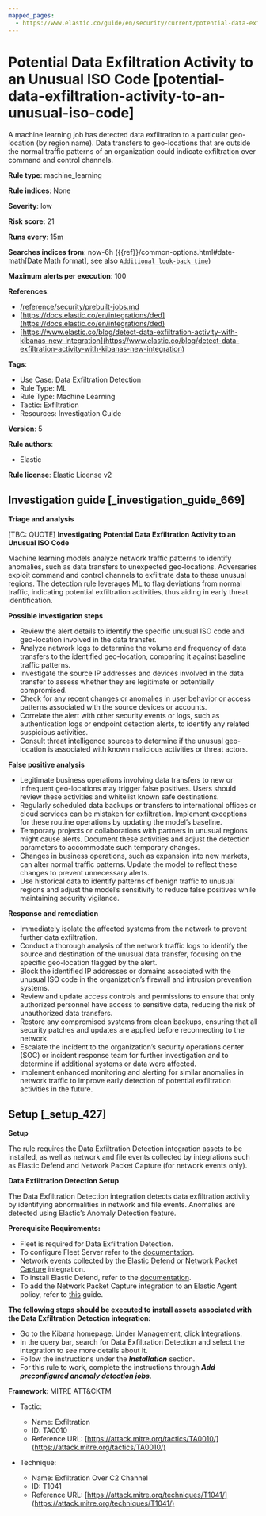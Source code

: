 ```yaml
---
mapped_pages:
  - https://www.elastic.co/guide/en/security/current/potential-data-exfiltration-activity-to-an-unusual-iso-code.html
---
```


# Potential Data Exfiltration Activity to an Unusual ISO Code [potential-data-exfiltration-activity-to-an-unusual-iso-code]

A machine learning job has detected data exfiltration to a particular geo-location (by region name). Data transfers to geo-locations that are outside the normal traffic patterns of an organization could indicate exfiltration over command and control channels.

**Rule type**: machine_learning

**Rule indices**: None

**Severity**: low

**Risk score**: 21

**Runs every**: 15m

**Searches indices from**: now-6h ({{ref}}/common-options.html#date-math[Date Math format], see also [`Additional look-back time`](docs-content://solutions/security/detect-and-alert/create-detection-rule.md#rule-schedule))

**Maximum alerts per execution**: 100

**References**:

* [/reference/security/prebuilt-jobs.md](/reference/prebuilt-jobs.md)
* [https://docs.elastic.co/en/integrations/ded](https://docs.elastic.co/en/integrations/ded)
* [https://www.elastic.co/blog/detect-data-exfiltration-activity-with-kibanas-new-integration](https://www.elastic.co/blog/detect-data-exfiltration-activity-with-kibanas-new-integration)

**Tags**:

* Use Case: Data Exfiltration Detection
* Rule Type: ML
* Rule Type: Machine Learning
* Tactic: Exfiltration
* Resources: Investigation Guide

**Version**: 5

**Rule authors**:

* Elastic

**Rule license**: Elastic License v2

## Investigation guide [_investigation_guide_669]

**Triage and analysis**

[TBC: QUOTE]
**Investigating Potential Data Exfiltration Activity to an Unusual ISO Code**

Machine learning models analyze network traffic patterns to identify anomalies, such as data transfers to unexpected geo-locations. Adversaries exploit command and control channels to exfiltrate data to these unusual regions. The detection rule leverages ML to flag deviations from normal traffic, indicating potential exfiltration activities, thus aiding in early threat identification.

**Possible investigation steps**

* Review the alert details to identify the specific unusual ISO code and geo-location involved in the data transfer.
* Analyze network logs to determine the volume and frequency of data transfers to the identified geo-location, comparing it against baseline traffic patterns.
* Investigate the source IP addresses and devices involved in the data transfer to assess whether they are legitimate or potentially compromised.
* Check for any recent changes or anomalies in user behavior or access patterns associated with the source devices or accounts.
* Correlate the alert with other security events or logs, such as authentication logs or endpoint detection alerts, to identify any related suspicious activities.
* Consult threat intelligence sources to determine if the unusual geo-location is associated with known malicious activities or threat actors.

**False positive analysis**

* Legitimate business operations involving data transfers to new or infrequent geo-locations may trigger false positives. Users should review these activities and whitelist known safe destinations.
* Regularly scheduled data backups or transfers to international offices or cloud services can be mistaken for exfiltration. Implement exceptions for these routine operations by updating the model’s baseline.
* Temporary projects or collaborations with partners in unusual regions might cause alerts. Document these activities and adjust the detection parameters to accommodate such temporary changes.
* Changes in business operations, such as expansion into new markets, can alter normal traffic patterns. Update the model to reflect these changes to prevent unnecessary alerts.
* Use historical data to identify patterns of benign traffic to unusual regions and adjust the model’s sensitivity to reduce false positives while maintaining security vigilance.

**Response and remediation**

* Immediately isolate the affected systems from the network to prevent further data exfiltration.
* Conduct a thorough analysis of the network traffic logs to identify the source and destination of the unusual data transfer, focusing on the specific geo-location flagged by the alert.
* Block the identified IP addresses or domains associated with the unusual ISO code in the organization’s firewall and intrusion prevention systems.
* Review and update access controls and permissions to ensure that only authorized personnel have access to sensitive data, reducing the risk of unauthorized data transfers.
* Restore any compromised systems from clean backups, ensuring that all security patches and updates are applied before reconnecting to the network.
* Escalate the incident to the organization’s security operations center (SOC) or incident response team for further investigation and to determine if additional systems or data were affected.
* Implement enhanced monitoring and alerting for similar anomalies in network traffic to improve early detection of potential exfiltration activities in the future.


## Setup [_setup_427]

**Setup**

The rule requires the Data Exfiltration Detection integration assets to be installed, as well as network and file events collected by integrations such as Elastic Defend and Network Packet Capture (for network events only).

**Data Exfiltration Detection Setup**

The Data Exfiltration Detection integration detects data exfiltration activity by identifying abnormalities in network and file events. Anomalies are detected using Elastic’s Anomaly Detection feature.

**Prerequisite Requirements:**

* Fleet is required for Data Exfiltration Detection.
* To configure Fleet Server refer to the [documentation](docs-content://reference/ingestion-tools/fleet/fleet-server.md).
* Network events collected by the [Elastic Defend](https://docs.elastic.co/en/integrations/endpoint) or [Network Packet Capture](https://docs.elastic.co/integrations/network_traffic) integration.
* To install Elastic Defend, refer to the [documentation](docs-content://solutions/security/configure-elastic-defend/install-elastic-defend.md).
* To add the Network Packet Capture integration to an Elastic Agent policy, refer to [this](docs-content://reference/ingestion-tools/fleet/add-integration-to-policy.md) guide.

**The following steps should be executed to install assets associated with the Data Exfiltration Detection integration:**

* Go to the Kibana homepage. Under Management, click Integrations.
* In the query bar, search for Data Exfiltration Detection and select the integration to see more details about it.
* Follow the instructions under the ***Installation*** section.
* For this rule to work, complete the instructions through ***Add preconfigured anomaly detection jobs***.

**Framework**: MITRE ATT&CKTM

* Tactic:

    * Name: Exfiltration
    * ID: TA0010
    * Reference URL: [https://attack.mitre.org/tactics/TA0010/](https://attack.mitre.org/tactics/TA0010/)

* Technique:

    * Name: Exfiltration Over C2 Channel
    * ID: T1041
    * Reference URL: [https://attack.mitre.org/techniques/T1041/](https://attack.mitre.org/techniques/T1041/)



